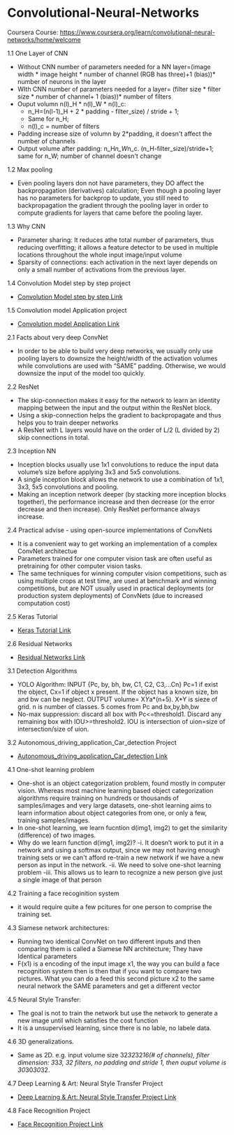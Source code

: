 # Convolutional-Neural-Networks
Coursera Course: https://www.coursera.org/learn/convolutional-neural-networks/home/welcome

1.1 One Layer of CNN
- Without CNN number of parameters needed for a NN layer=(image width * image height * number of channel (RGB has three)+1 (bias))* number of neurons in the layer
- WIth CNN number of parameters needed for a layer= (filter size * filter size * number of channel+ 1 (bias))* number of filters
- Ouput volumn n(l)_H * n(l)_W * n(l)_c: 
	- n_H=(n(l-1)_H + 2 * padding - filter_size) / stride + 1; 
	- Same for n_H;  
	- n(l)_c = number of filters 
- Padding increase size of volumn by 2*padding, it doesn't affect the number of channels
- Output volume after padding: n_H*n_W*n_c. (n_H-filter_size)/stride+1; same for n_W; number of channel doesn't change

1.2 Max pooling
- Even pooling layers don not have parameters, they DO affect the backpropagation (derivatives) calculation; Even though a pooling layer has no parameters for backprop to update, you still need to backpropagation the gradient through the pooling layer in order to compute gradients for layers that came before the pooling layer.

1.3 Why CNN
- Parameter sharing: It reduces athe total number of parameters, thus reducing overfitting; it allows a feature detector to be used in multiple locations throughout the whole input image/input volume
- Sparsity of connections: each activation in the next layer depends on only a small number of activations from the previous layer.

1.4 Convolution Model step by step project
  - [Convolution Model step by step Link](Convolution_model_Step_by_Step_v2a.ipynb)

1.5 Convolution model Application project
 - [Convolution model Application Link](Convolution_model_Application_v1a.ipynb)

2.1 Facts about very deep ConvNet
 - In order to be able to build very deep networks, we usually only use pooling layers to downsize the height/width of the activation volumes while convolutions are used with “SAME” padding. Otherwise, we would downsize the input of the model too quickly.
 
 2.2 ResNet
 - The skip-connection makes it easy for the network to learn an identity mapping between the input and the output within the ResNet block.
 - Using a skip-connection helps the gradient to backpropagate and thus helps you to train deeper networks
 - A ResNet with L layers would have on the order of L/2 (L divided by 2) skip connections in total. 

 2.3 Inception NN
 - Inception blocks usually use 1x1 convolutions to reduce the input data volume’s size before applying 3x3 and 5x5 convolutions.
 - A single inception block allows the network to use a combination of 1x1, 3x3, 5x5 convolutions and pooling.
 - Making an inception network deeper (by stacking more inception blocks together), the performance increase and then decrease (or the error decrease and then increase). Only ResNet performance always increase.

 2.4 Practical advise - using open-source implementations of ConvNets
 - It is a convenient way to get working an implementation of a complex ConvNet architectue
 - Parameters trained for one computer vision task are often useful as pretraining for other computer vision tasks.
 - The same techniques for winning computer vision competitions, such as using multiple crops at test time, are used at benchmark and winning competitions, but are NOT usually used in practical deployments (or production system deployments) of ConvNets (due to increased computation cost)

2.5 Keras Tutorial
  - [Keras Tutorial Link](Keras_Tutorial_v2a.ipynb)

2.6 Residual Networks
 - [Residual Networks Link](Residual_Networks_v2a.ipynb)

3.1 Detection Algorithms
 - YOLO Algorithm: INPUT {Pc, by, bh, bw, C1, C2, C3,...Cn} Pc=1 if exist the object, Cx=1 if object x present. If the object has a known size, bn and bw can be neglect. OUTPUT volume= X*Y*a*(n+5). X*Y is sieze of grid. n is number of classes. 5 comes from Pc and bx,by,bh,bw
 - No-max suppression: discard all box with Pc<=threshold1. Discard any remaining box with IOU>=threshold2. IOU is intersection of uion=size of intersection/size of uion.
 
3.2 Autonomous_driving_application_Car_detection Project
- [Autonomous_driving_application_Car_detection Link](Autonomous_driving_application_Car_detection_v3a.ipynb)

4.1 One-shot learning problem

 - One-shot is an object categorization problem, found mostly in computer vision. Whereas most machine learning based object categorization algorithms require training on hundreds or thousands of samples/images and very large datasets, one-shot learning aims to learn information about object categories from one, or only a few, training samples/images.
 - In one-shot learning, we learn fucntion d(img1, img2) to get the similarity (difference) of two images. 
 - Why do we learn function d(img1, img2)?
			-i. It doesn’t work to put it in a network and using a softmax output, since we may not having enough training sets or we can't             afford re-train a new network if we have a new person as input in the network. 
			-ii. We need to solve one-shot learning problem
      -iii. This allows us to learn to recognize a new person give just a single image of that person
    
 4.2 Training a face recoginition system
  - it would require quite a few pcitures for one person to comprise the training set. 
  
 4.3 Siamese network architectures:
  - Running two identical ConvNet on two different inputs and then comparing them is called a Siamese NN architecture; They have Identical parameters
  - F(x1) is a encoding of the input image x1, the way you can build a face recognition system then is then that if you want to compare two pictures. What you can do a feed this second picture x2 to the same neural network the SAME parameters and get a different vector
  
 4.5 Neural Style Transfer: 
 - 	The goal is not to train the network but use the network to generate a new image until which satisfies the cost function
 -  It is a unsupervised learning, since there is no lable, no labele data.
 
4.6 3D generalizations.
  - Same as 2D. e.g. input volume size 32*32*32*16(# of channels), filter dimension: 3*3*3, 32 filters, no padding and stride 1, then ouput volume is 30*30*30*32.

4.7 Deep Learning & Art: Neural Style Transfer Project
 - [Deep Learning & Art: Neural Style Transfer Project Link](Art_Generation_with_Neural_Style_Transfer_v3a.ipynb)

4.8 Face Recognition Project
 - [Face Recognition Project Link](Face_Recognition_v3a.ipynb)
